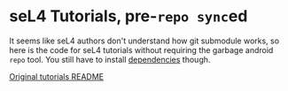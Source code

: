 # seL4 Tutorials, pre-`repo sync`ed

It seems like seL4 authors don't understand how git submodule works, so here is the code for seL4 tutorials without requiring the garbage android `repo` tool. You still have to install [dependencies](https://docs.sel4.systems/HostDependencies) though.

[Original tutorials README](projects/sel4-tutorials/README.md)
